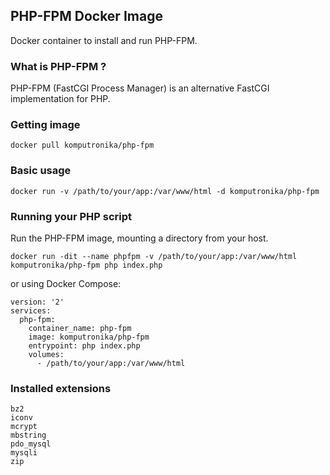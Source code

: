 ## PHP-FPM Docker Image ###

Docker container to install and run PHP-FPM.


### What is PHP-FPM ? ###

PHP-FPM (FastCGI Process Manager) is an alternative FastCGI implementation for PHP.

### Getting image ###
    
    docker pull komputronika/php-fpm

### Basic usage ###
    
    docker run -v /path/to/your/app:/var/www/html -d komputronika/php-fpm

### Running your PHP script ###

Run the PHP-FPM image, mounting a directory from your host.

    docker run -dit --name phpfpm -v /path/to/your/app:/var/www/html komputronika/php-fpm php index.php

or using Docker Compose:

    version: '2'
    services:
      php-fpm:
        container_name: php-fpm
        image: komputronika/php-fpm
        entrypoint: php index.php
        volumes:
          - /path/to/your/app:/var/www/html

### Installed extensions ###

    bz2 
    iconv 
    mcrypt 
    mbstring 
    pdo_mysql 
    mysqli 
    zip
    
